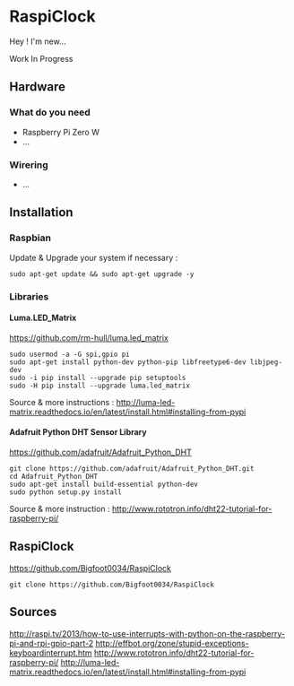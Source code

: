 # RaspiClock

Hey ! I'm new...

Work In Progress

## Hardware

### What do you need
  - Raspberry Pi Zero W
  - ...

### Wirering
  - ...

## Installation

### Raspbian

Update & Upgrade your system if necessary :
```
sudo apt-get update && sudo apt-get upgrade -y
```

### Libraries

#### Luma.LED_Matrix
https://github.com/rm-hull/luma.led_matrix

```
sudo usermod -a -G spi,gpio pi
sudo apt-get install python-dev python-pip libfreetype6-dev libjpeg-dev
sudo -i pip install --upgrade pip setuptools
sudo -H pip install --upgrade luma.led_matrix
```
Source & more instructions : http://luma-led-matrix.readthedocs.io/en/latest/install.html#installing-from-pypi


#### Adafruit Python DHT Sensor Library
https://github.com/adafruit/Adafruit_Python_DHT

```
git clone https://github.com/adafruit/Adafruit_Python_DHT.git
cd Adafruit_Python_DHT
sudo apt-get install build-essential python-dev
sudo python setup.py install
```
Source & more instruction : http://www.rototron.info/dht22-tutorial-for-raspberry-pi/


## RaspiClock
https://github.com/Bigfoot0034/RaspiClock

```
git clone https://github.com/Bigfoot0034/RaspiClock
```

## Sources
http://raspi.tv/2013/how-to-use-interrupts-with-python-on-the-raspberry-pi-and-rpi-gpio-part-2
http://effbot.org/zone/stupid-exceptions-keyboardinterrupt.htm
http://www.rototron.info/dht22-tutorial-for-raspberry-pi/
http://luma-led-matrix.readthedocs.io/en/latest/install.html#installing-from-pypi
